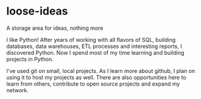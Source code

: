 # loose-ideas
A storage area for ideas, nothing more

I like Python!  After years of working with all flavors of SQL, building databases, data warehouses, ETL processes and interesting reports, I discovered Python.  Now I spend most of my time learning and building projects in Python.

I've used git on small, local projects.  As I learn more about github, I plan on using it to host my projects as well.  There are also opportunities here to learn from others, contribute to open source projects and expand my network.
